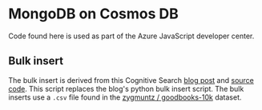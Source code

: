 # MongoDB on Cosmos DB

Code found here is used as part of the Azure JavaScript developer center. 

## Bulk insert

The bulk insert is derived from this Cognitive Search [blog post](https://devblogs.microsoft.com/azure-sdk/search-app-with-cognitive-search/) and [source code](https://github.com/dereklegenzoff/azure-search-react-template). This script replaces the blog's python bulk insert script. The bulk inserts use a `.csv` file found in the [zygmuntz
/
goodbooks-10k](https://github.com/zygmuntz/goodbooks-10k) dataset.